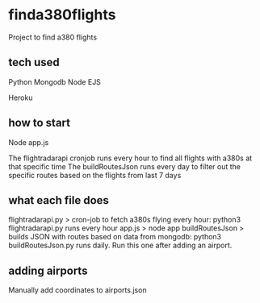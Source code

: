 # finda380flights

Project to find a380 flights

## tech used

Python
Mongodb
Node
EJS

Heroku

## how to start

Node app.js

The flightradarapi cronjob runs every hour to find all flights with a380s at that specific time
The buildRoutesJson runs every day to filter out the specific routes based on the flights from last 7 days

## what each file does

flightradarapi.py > cron-job to fetch a380s flying every hour: python3 flightradarapi.py runs every hour
app.js > node app
buildRoutesJson > builds JSON with routes based on data from mongodb: python3 buildRoutesJson.py runs daily. Run this one after adding an airport.

## adding airports

Manually add coordinates to airports.json

